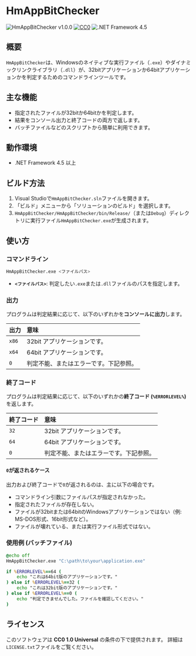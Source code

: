 # HmAppBitChecker

![HmAppBitChecker v1.0.0](https://img.shields.io/badge/HmAppBitChecker-v1.0.0-6479ff.svg)
[![CC0](https://img.shields.io/badge/license-CC0-blue.svg?style=flat)](LICENSE.txt)
![.NET Framework 4.5](https://img.shields.io/badge/.NET_Framework-4.5-6479ff.svg?logo=windows&logoColor=white)

## 概要

`HmAppBitChecker`は、Windowsのネイティブな実行ファイル（`.exe`）やダイナミックリンクライブラリ（`.dll`）が、32bitアプリケーションか64bitアプリケーションかを判定するためのコマンドラインツールです。

## 主な機能

- 指定されたファイルが32bitか64bitかを判定します。
- 結果をコンソール出力と終了コードの両方で返します。
- バッチファイルなどのスクリプトから簡単に利用できます。

## 動作環境

- .NET Framework 4.5 以上

## ビルド方法

1.  Visual Studioで`HmAppBitChecker.sln`ファイルを開きます。
2.  「ビルド」メニューから「ソリューションのビルド」を選択します。
3.  `HmAppBitChecker/HmAppBitChecker/bin/Release/`（または`Debug`）ディレクトリに実行ファイル`HmAppBitChecker.exe`が生成されます。

## 使い方

### コマンドライン

```sh
HmAppBitChecker.exe <ファイルパス>
```

- **`<ファイルパス>`**: 判定したい`.exe`または`.dll`ファイルのパスを指定します。

### 出力

プログラムは判定結果に応じて、以下のいずれかを**コンソールに出力**します。

| 出力    | 意味                                     |
| :------ | :--------------------------------------- |
| `x86`   | 32bit アプリケーションです。             |
| `x64`   | 64bit アプリケーションです。             |
| `0`     | 判定不能、またはエラーです。下記参照。   |

### 終了コード

プログラムは判定結果に応じて、以下のいずれかの**終了コード (`%ERRORLEVEL%`)** を返します。

| 終了コード | 意味                                     |
| :--------- | :--------------------------------------- |
| `32`       | 32bit アプリケーションです。             |
| `64`       | 64bit アプリケーションです。             |
| `0`        | 判定不能、またはエラーです。下記参照。   |


#### `0`が返されるケース

出力および終了コードで`0`が返されるのは、主に以下の場合です。
- コマンドライン引数にファイルパスが指定されなかった。
- 指定されたファイルが存在しない。
- ファイルが32bitまたは64bitのWindowsアプリケーションではない（例: MS-DOS形式、16bit形式など）。
- ファイルが壊れている、または実行ファイル形式ではない。

### 使用例 (バッチファイル)

```cmd
@echo off
HmAppBitChecker.exe "C:\path\to\your\application.exe"

if %ERRORLEVEL%==64 (
    echo "これは64bit版のアプリケーションです。"
) else if %ERRORLEVEL%==32 (
    echo "これは32bit版のアプリケーションです。"
) else if %ERRORLEVEL%==0 (
    echo "判定できませんでした。ファイルを確認してください。"
)
```

## ライセンス

このソフトウェアは **CC0 1.0 Universal** の条件の下で提供されます。
詳細は`LICENSE.txt`ファイルをご覧ください。
